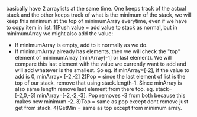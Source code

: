 basically have 2 arraylists at the same time. One keeps track of the actual stack and the other keeps track of what is the minimum of the stack, we will keep this minimum at the top of minimumArray everytime, even if we have to copy item in list.
1)Push value = add value to stack as normal, but in minimumArray we might also add the value:
* If minimumArray is empty, add to it normally as we do.
* If minimumArray already has elements, then we will check the "top" element of minimumArray (minArray[-1] or last element). We will compare this last element with the value we currently want to add and will add whatever is the smallest. So eg. if minArray=[-2], if the value to add is 0, minArray= [-2,-2]
2)Pop = since the last element of list is the top of our stack, remove that using stack.length-1. Since minArray is also same length remove last element from there too. eg. stack=[-2,0,-3] minArray=[-2,-2,-3]. Pop removes -3 from both because this makes new minimum -2.
3)Top = same as pop except dont remove just get from stack.
4)GetMin = same as top except from minimum array.